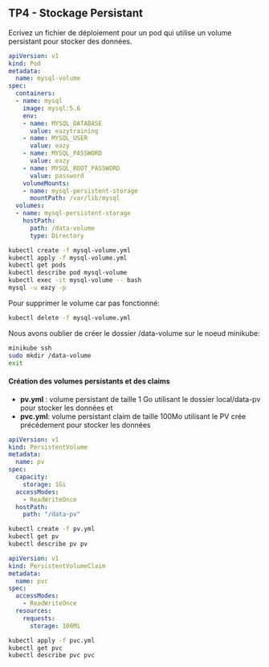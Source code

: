 ## TP4 - Stockage Persistant

Ecrivez un fichier de déploiement pour un pod qui utilise un volume persistant pour stocker des données.
```yaml
apiVersion: v1
kind: Pod
metadata:
  name: mysql-volume
spec:
  containers:
  - name: mysql
    image: mysql:5.6
    env:
    - name: MYSQL_DATABASE
      value: eazytraining
    - name: MYSQL_USER
      value: eazy
    - name: MYSQL_PASSWORD
      value: eazy
    - name: MYSQL_ROOT_PASSWORD
      value: password
    volumeMounts:
    - name: mysql-persistent-storage
      mountPath: /var/lib/mysql
  volumes:
  - name: mysql-persistent-storage
    hostPath:
      path: /data-volume
      type: Directory
``` 
```bash
kubectl create -f mysql-volume.yml
kubectl apply -f mysql-volume.yml
kubectl get pods
kubectl describe pod mysql-volume
kubectl exec -it mysql-volume -- bash
mysql -u eazy -p
```

Pour supprimer le volume car pas fonctionné:
```bash
kubectl delete -f mysql-volume.yml
```

Nous avons oublier de créer le dossier /data-volume sur le noeud minikube:
```bash
minikube ssh
sudo mkdir /data-volume
exit
```



#### Création des volumes persistants et des claims
  - **pv.yml** : volume persistant de taille 1 Go utilisant le dossier local/data-pv pour stocker les données et 
  - **pvc.yml**: volume persistant claim de taille 100Mo utilisant le PV crée précédement pour stocker les données 

```yaml
apiVersion: v1
kind: PersistentVolume
metadata:
  name: pv
spec:
  capacity:
    storage: 1Gi
  accessModes:
    - ReadWriteOnce
  hostPath:
    path: "/data-pv"
```
```bash
kubectl create -f pv.yml
kubectl get pv
kubectl describe pv pv
```

```yaml
apiVersion: v1
kind: PersistentVolumeClaim
metadata:
  name: pvc
spec:
  accessModes:
    - ReadWriteOnce
  resources:
    requests:
      storage: 100Mi
```
```bash 
kubectl apply -f pvc.yml
kubectl get pvc
kubectl describe pvc pvc
```
